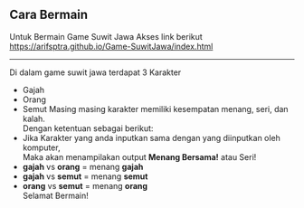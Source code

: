 ## Cara Bermain

Untuk Bermain Game Suwit Jawa Akses link berikut <br>
https://arifsptra.github.io/Game-SuwitJawa/index.html

---

Di dalam game suwit jawa terdapat 3 Karakter

- Gajah
- Orang
- Semut
  Masing masing karakter memiliki kesempatan menang, seri, dan kalah.<br>
  Dengan ketentuan sebagai berikut:<br>
- Jika Karakter yang anda inputkan sama dengan yang diinputkan oleh komputer,<br>Maka akan menampilakan output **Menang Bersama!** atau Seri!<br>
- **gajah** vs **orang** = menang **gajah**<br>
- **gajah** vs **semut** = menang **semut**<br>
- **orang** vs **semut** = menang **orang**<br>
  Selamat Bermain!
